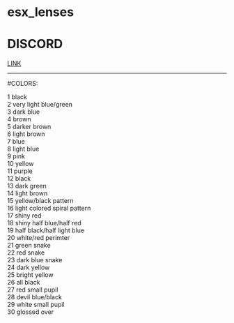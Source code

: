 # esx_lenses

# DISCORD

[LINK](https://discord.gg/rrHFBmf)


<hr>

#COLORS:

  1 black </br>
  2 very light blue/green</br>
  3 dark blue</br>
  4 brown</br>
  5 darker brown </br>
  6 light brown </br>
  7 blue </br>
  8 light blue </br>
  9 pink </br>
  10 yellow </br>
  11 purple </br>
  12 black </br>
  13 dark green </br>
  14 light brown </br>
  15 yellow/black pattern </br>
  16 light colored spiral pattern </br>
  17 shiny red </br>
  18 shiny half blue/half red </br>
  19 half black/half light blue </br>
  20 white/red perimter </br>
  21 green snake </br>
  22 red snake </br>
  23 dark blue snake </br>
  24 dark yellow </br>
  25 bright yellow </br>
  26 all black </br>
  27 red small pupil </br>
  28 devil blue/black </br>
  29 white small pupil </br>
  30 glossed over </br>
